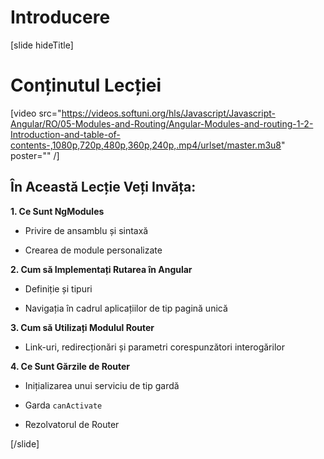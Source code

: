 # Introducere

[slide hideTitle]

# Conținutul Lecției

[video src="https://videos.softuni.org/hls/Javascript/Javascript-Angular/RO/05-Modules-and-Routing/Angular-Modules-and-routing-1-2-Introduction-and-table-of-contents-,1080p,720p,480p,360p,240p,.mp4/urlset/master.m3u8" poster="" /]

## În Această Lecție Veți Invăța:

**1. Ce Sunt NgModules**

- Privire de ansamblu și sintaxă

- Crearea de module personalizate

**2. Cum să Implementați Rutarea în Angular**

- Definiție și tipuri

- Navigația în cadrul aplicațiilor de tip pagină unică

**3. Cum să Utilizați Modulul Router**

- Link-uri, redirecționări și parametri corespunzători interogărilor

**4. Ce Sunt Gărzile de Router**

- Inițializarea unui serviciu de tip gardă

- Garda `canActivate` 

- Rezolvatorul de Router 

[/slide]
